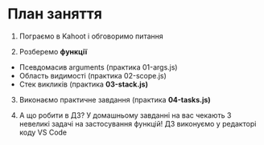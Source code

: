 # План заняття

1. Пограємо в Kahoot і обговоримо питання

2. Розберемо **функції**
- Псевдомасив arguments (практика 01-args.js)
- Область видимості  (практика 02-scope.js)
- Стек викликів (практика **03-stack.js)**

3. Виконаємо практичне завдання (практика **04-tasks.js)**

4. А що робити в ДЗ? У домашньому завданні на вас чекають 3 невеликі задачі на застосування функцій! ДЗ виконуємо у редакторі коду VS Code